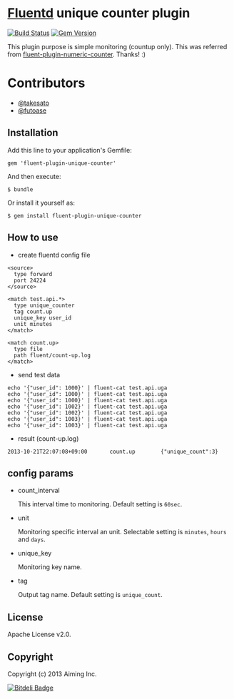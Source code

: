 # [Fluentd](http://fluentd.org) unique counter plugin 

[![Build Status](https://travis-ci.org/aiming/fluent-plugin-unique-counter.png?branch=master)](https://travis-ci.org/aiming/fluent-plugin-unique-counter)
[![Gem Version](https://badge.fury.io/rb/fluent-plugin-unique-counter.png)](http://badge.fury.io/rb/fluent-plugin-unique-counter)

This plugin purpose is simple monitoring (countup only).
This was referred from [fluent-plugin-numeric-counter](https://github.com/tagomoris/fluent-plugin-numeric-counter). Thanks! :)

# Contributors

- [@takesato](https://github.com/takesato)
- [@futoase](https://github.com/futoase)

## Installation

Add this line to your application's Gemfile:

    gem 'fluent-plugin-unique-counter'

And then execute:

    $ bundle

Or install it yourself as:

    $ gem install fluent-plugin-unique-counter

## How to use

- create fluentd config file

```
<source>
  type forward
  port 24224
</source>

<match test.api.*>
  type unique_counter
  tag count.up
  unique_key user_id
  unit minutes
</match>

<match count.up>
  type file
  path fluent/count-up.log
</match>
```

- send test data

```
echo '{"user_id": 1000}' | fluent-cat test.api.uga
echo '{"user_id": 1000}' | fluent-cat test.api.uga
echo '{"user_id": 1000}' | fluent-cat test.api.uga
echo '{"user_id": 1002}' | fluent-cat test.api.uga
echo '{"user_id": 1002}' | fluent-cat test.api.uga
echo '{"user_id": 1003}' | fluent-cat test.api.uga
echo '{"user_id": 1003}' | fluent-cat test.api.uga
```

- result (count-up.log)

```
2013-10-21T22:07:08+09:00       count.up        {"unique_count":3}
```

## config params

- count_interval

  This interval time to monitoring. Default setting is ```60sec```.

- unit

  Monitoring specific interval an unit. Selectable setting is ```minutes```, ```hours``` and ```days```.

- unique_key

  Monitoring key name.

- tag

  Output tag name. Default setting is ```unique_count```.

## License

Apache License v2.0.

## Copyright

Copyright (c) 2013 Aiming Inc.


[![Bitdeli Badge](https://d2weczhvl823v0.cloudfront.net/aiming/fluent-plugin-unique-counter/trend.png)](https://bitdeli.com/free "Bitdeli Badge")

